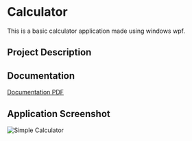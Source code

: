 
# Calculator

This is a basic calculator application made using windows wpf. 

## Project Description

## Documentation
[Documentation PDF](https://github.com/aaronharrell12/Calculator2/blob/Aaron/Programmer_Documentation.docx.pdf)


## Application Screenshot

![Simple Calculator](https://user-images.githubusercontent.com/18093319/109456818-3d8a9800-7a1f-11eb-9743-67a799a03a3e.png)


